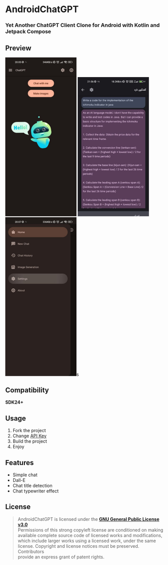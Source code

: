 # AndroidChatGPT

### Yet Another ChatGPT Client Clone for Android with Kotlin and Jetpack Compose

## Preview

<img src="/screenshots/1.jpg" alt="preview" width="225"/>
<img src="/screenshots/2.jpg" alt="preview" width="225"/>
<img src="/screenshots/3.jpg" alt="preview" width="225"/>s

## Compatibility

**SDK24+**

## Usage

1. Fork the project
2. Change [API Key](https://github.com/yamin8000/AndroidChatGPT/blob/7b22a20ac62a7065c81189e76b3aab53ce44d3a9/app/src/main/java/io/github/yamin8000/chatgpt/web/ApiKey.kt#L27C26-L27C26)
3. Build the project
4. Enjoy

## Features

- Simple chat
- Dall-E
- Chat title detection
- Chat typewriter effect

## License

> AndroidChatGPT is licensed under the **[GNU General Public License v3.0](./LICENSE)**  
> Permissions of this strong copyleft license are conditioned on making  
> available complete source code of licensed works and modifications,  
> which include larger works using a licensed work, under the same  
> license. Copyright and license notices must be preserved. Contributors  
> provide an express grant of patent rights.